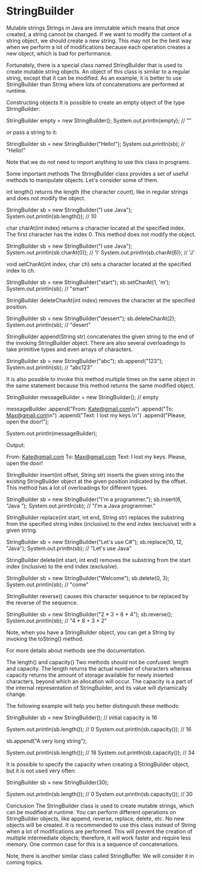 # StringBuilder

Mutable strings
Strings in Java are immutable which means that once created, a string cannot be changed. If we want to modify the content of a string object, we should create a new string. This may not be the best way when we perform a lot of modifications because each operation creates a new object, which is bad for performance.

Fortunately, there is a special class named StringBuilder that is used to create mutable string objects. An object of this class is similar to a regular string, except that it can be modified. As an example, it is better to use StringBuilder than String where lots of concatenations are performed at runtime.

Constructing objects
It is possible to create an empty object of the type StringBuilder:

StringBuilder empty = new StringBuilder();
System.out.println(empty); // ""

or pass a string to it:

StringBuilder sb = new StringBuilder("Hello!");
System.out.println(sb); // "Hello!"

Note that we do not need to import anything to use this class in programs.

Some important methods
The StringBuilder class provides a set of useful methods to manipulate objects. Let's consider some of them.

int length() returns the length (the character count), like in regular strings and does not modify the object.

StringBuilder sb = new StringBuilder("I use Java");
System.out.println(sb.length()); // 10

char charAt(int index) returns a character located at the specified index. The first character has the index 0. This method does not modify the object.

StringBuilder sb = new StringBuilder("I use Java");
System.out.println(sb.charAt(0)); // 'I'
System.out.println(sb.charAt(6)); // 'J'

void setCharAt(int index, char ch) sets a character located at the specified index to ch.

StringBuilder sb = new StringBuilder("start");
sb.setCharAt(1, 'm');
System.out.println(sb); // "smart"

StringBuilder deleteCharAt(int index) removes the character at the specified position.

StringBuilder sb = new StringBuilder("dessert");
sb.deleteCharAt(2);
System.out.println(sb); // "desert"

StringBuilder append(String str) concatenates the given string to the end of the invoking StringBuilder object. There are also several overloadings to take primitive types and even arrays of characters.

StringBuilder sb = new StringBuilder("abc");
sb.append("123");
System.out.println(sb); // "abc123"

It is also possible to invoke this method multiple times on the same object in the same statement because this method returns the same modified object.

StringBuilder messageBuilder = new StringBuilder(); // empty

messageBuilder
.append("From: Kate@gmail.com\n")
.append("To: Max@gmail.com\n")
.append("Text: I lost my keys.\n")
.append("Please, open the door!");

System.out.println(messageBuilder);

Output:

From: Kate@gmail.com
To: Max@gmail.com
Text: I lost my keys.
Please, open the door!

StringBuilder insert(int offset, String str) inserts the given string into the existing StringBuilder object at the given position indicated by the offset. This method has a lot of overloadings for different types.

StringBuilder sb = new StringBuilder("I'm a programmer.");
sb.insert(6, "Java ");
System.out.println(sb); // "I'm a Java programmer."

StringBuilder replace(int start, int end, String str) replaces the substring from the specified string index (inclusive) to the end index (exclusive) with a given string.

StringBuilder sb = new StringBuilder("Let's use C#");
sb.replace(10, 12, "Java");
System.out.println(sb); // "Let's use Java"

StringBuilder delete(int start, int end) removes the substring from the start index (inclusive) to the end index (exclusive).

StringBuilder sb = new StringBuilder("Welcome");
sb.delete(0, 3);
System.out.println(sb); // "come"

StringBuilder reverse() causes this character sequence to be replaced by the reverse of the sequence.

StringBuilder sb = new StringBuilder("2 * 3 + 8 * 4");
sb.reverse();
System.out.println(sb); // "4 * 8 + 3 * 2"

Note, when you have a StringBuilder object, you can get a String by invoking the toString() method.

For more details about methods see the documentation.

The length() and capacity()
Two methods should not be confused: length and capacity. The length returns the actual number of characters whereas capacity returns the amount of storage available for newly inserted characters, beyond which an allocation will occur. The capacity is a part of the internal representation of StringBuilder, and its value will dynamically change.

The following example will help you better distinguish these methods:

StringBuilder sb = new StringBuilder(); // initial capacity is 16

System.out.println(sb.length());   // 0
System.out.println(sb.capacity()); // 16

sb.append("A very long string");

System.out.println(sb.length());   // 18
System.out.println(sb.capacity()); // 34

It is possible to specify the capacity when creating a StringBuilder object, but it is not used very often:

StringBuilder sb = new StringBuilder(30);

System.out.println(sb.length());   // 0
System.out.println(sb.capacity()); // 30

Conclusion
The StringBuilder class is used to create mutable strings, which can be modified at runtime. You can perform different operations on StringBuilder objects, like append, reverse, replace, delete, etc. No new objects will be created. It is recommended to use this class instead of String when a lot of modifications are performed. This will prevent the creation of multiple intermediate objects; therefore, it will work faster and require less memory. One common case for this is a sequence of concatenations.

Note, there is another similar class called StringBuffer. We will consider it in coming topics.
